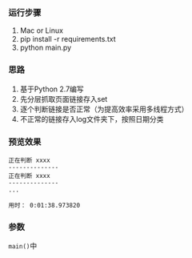### 运行步骤
1. Mac or Linux
2. pip install -r requirements.txt
3. python main.py

### 思路
1. 基于Python 2.7编写
2. 先分层抓取页面链接存入set
3. 逐个判断链接是否正常（为提高效率采用多线程方式）
4. 不正常的链接存入log文件夹下，按照日期分类

### 预览效果

```
正在判断 xxxx
--------------
正在判断 xxxx
--------------
...

用时： 0:01:38.973820
```

### 参数

```main()```中


